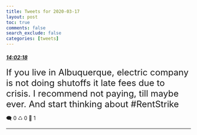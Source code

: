 ```yaml
---
title: Tweets for 2020-03-17
layout: post
toc: true
comments: false
search_exclude: false
categories: [tweets]
---
```



#### <a href = "https://twitter.com/deepfates/status/1240005562428821504">*14:02:18*</a>

<font size="5">If you live in Albuquerque, electric company is not doing shutoffs it late fees due to crisis. I recommend not paying, till maybe ever.   And start thinking about #RentStrike</font>



🗨️ 0 ♺ 0 🤍  1   

---
    
            
